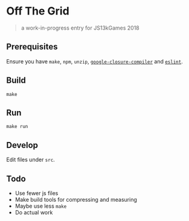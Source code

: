 # Off The Grid

> a work-in-progress entry for JS13kGames 2018

## Prerequisites

Ensure you have `make`, `npm`, `unzip`, [`google-closure-compiler`](https://www.npmjs.com/package/google-closure-compiler) and [`eslint`](https://eslint.org).

## Build

```
make
```

## Run

```
make run
```

## Develop

Edit files under `src`.

## Todo

- Use fewer js files
- Make build tools for compressing and measuring
- Maybe use less `make`
- Do actual work

